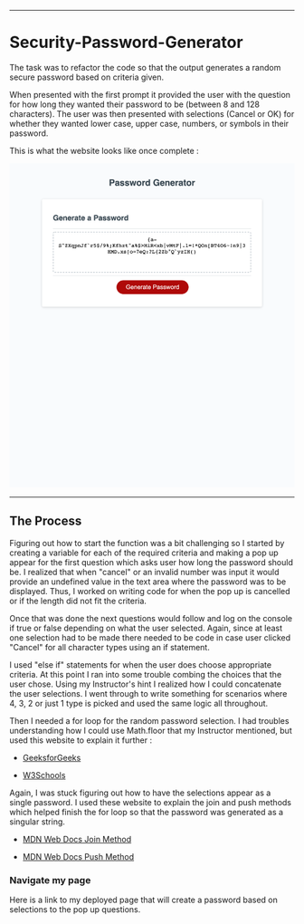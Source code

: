 --------------------------------------

# Security-Password-Generator

The task was to refactor the code so that the output generates a random secure password based on criteria given. 

When presented with the first prompt it provided the user with the question for how long they wanted their password to be (between 8 and 128 characters). The user was then presented with selections (Cancel or  OK) for whether they wanted lower case, upper case, numbers, or symbols in their password. 

This is what the website looks like once complete :

![PNG of Random Password Generator](images/Password-Generator.png)

--------------------------------------

## The Process 

Figuring out how to start the function was a bit challenging so I started by creating a variable for each of the required criteria and making a pop up appear for the first question which asks user how long the password should be. I realized that when "cancel" or an invalid number was input it would provide an undefined value in the text area where the password was to be displayed. Thus, I worked on writing code for when the pop up is cancelled or if the length did not fit the criteria. 

Once that was done the next questions would follow and log on the console if true or false depending on what the user selected. Again, since at least one selection had to be made there needed to be code in case user clicked "Cancel" for all character types using an if statement. 

I used "else if" statements for when the user does choose appropriate criteria. At this point I ran into some trouble combing the choices that the user chose. Using my Instructor's hint I realized how I could concatenate the user selections. I went through to write something for scenarios where 4, 3, 2 or just 1 type is picked and used the same logic all throughout. 

Then I needed a for loop for the random password selection. 
I had troubles understanding how I could use Math.floor that my Instructor mentioned, but used this website to explain it further :

* [GeeksforGeeks](https://www.geeksforgeeks.org/how-to-generate-a-random-password-using-javascript/)

* [W3Schools](https://www.w3schools.com/jsref/jsref_floor.asp)

Again, I was stuck figuring out how to have the selections appear as a single password. I used these website to explain the join and push methods which helped finish the for loop so that the password was generated as a singular string.

* [MDN Web Docs Join Method](https://developer.mozilla.org/en-US/docs/Web/JavaScript/Reference/Global_Objects/Array/join)

* [MDN Web Docs Push Method](https://developer.mozilla.org/en-US/docs/Web/JavaScript/Reference/Global_Objects/Array/push)


### Navigate my page

Here is a link to my deployed page that will create a password based on selections to the pop up questions. 



